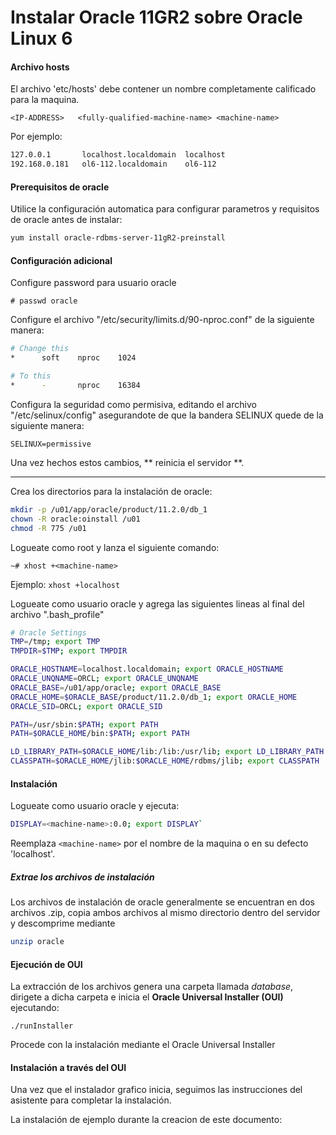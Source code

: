 # Instalar Oracle 11GR2 sobre Oracle Linux 6

#### Archivo hosts
El archivo 'etc/hosts' debe contener un nombre completamente calificado para la maquina.

`<IP-ADDRESS>	<fully-qualified-machine-name> <machine-name>`

Por ejemplo:
```bash
127.0.0.1       localhost.localdomain  localhost
192.168.0.181   ol6-112.localdomain    ol6-112
```

#### Prerequisitos de oracle
Utilice la configuración automatica para configurar parametros y requisitos de oracle antes de instalar:

```bash
yum install oracle-rdbms-server-11gR2-preinstall
```

#### Configuración adicional
Configure password para usuario oracle

` # passwd oracle `

Configure el archivo "/etc/security/limits.d/90-nproc.conf" de la siguiente manera:
```bash
# Change this
*      soft    nproc    1024

# To this
*	   - 	   nproc 	16384
```

Configura la seguridad como permisiva, editando el archivo "/etc/selinux/config" asegurandote de que la bandera SELINUX quede de la siguiente manera:

` SELINUX=permissive `

Una vez hechos estos cambios, ** reinicia el servidor **.

- - -

Crea los directorios para la instalación de oracle:
```bash
mkdir -p /u01/app/oracle/product/11.2.0/db_1
chown -R oracle:oinstall /u01
chmod -R 775 /u01
```

Logueate como root y lanza el siguiente comando:

` ~# xhost +<machine-name> `

Ejemplo: `xhost +localhost `

Logueate como usuario oracle y agrega las siguientes lineas al final del archivo ".bash_profile"

```bash
# Oracle Settings
TMP=/tmp; export TMP
TMPDIR=$TMP; export TMPDIR

ORACLE_HOSTNAME=localhost.localdomain; export ORACLE_HOSTNAME
ORACLE_UNQNAME=ORCL; export ORACLE_UNQNAME
ORACLE_BASE=/u01/app/oracle; export ORACLE_BASE
ORACLE_HOME=$ORACLE_BASE/product/11.2.0/db_1; export ORACLE_HOME
ORACLE_SID=ORCL; export ORACLE_SID

PATH=/usr/sbin:$PATH; export PATH
PATH=$ORACLE_HOME/bin:$PATH; export PATH

LD_LIBRARY_PATH=$ORACLE_HOME/lib:/lib:/usr/lib; export LD_LIBRARY_PATH
CLASSPATH=$ORACLE_HOME/jlib:$ORACLE_HOME/rdbms/jlib; export CLASSPATH
```

#### Instalación
Logueate como usuario oracle y ejecuta:

```bash
DISPLAY=<machine-name>:0.0; export DISPLAY`
```
Reemplaza `<machine-name>` por el nombre de la maquina o en su defecto 'localhost'.

##### Extrae los archivos de instalación
Los archivos de instalación de oracle generalmente se encuentran en dos archivos .zip, copia ambos archivos al mismo directorio dentro del servidor y descomprime mediante

```bash
unzip oracle
```

#### Ejecución de OUI
La extracción de los archivos genera una carpeta llamada *database*, dirigete a dicha carpeta e inicia el **Oracle Universal Installer (OUI)** ejecutando:

`./runInstaller	`

Procede con la instalación mediante el Oracle Universal Installer

#### Instalación a través del OUI

Una vez que el instalador grafico inicia, seguimos las instrucciones del asistente para completar la instalación.

La instalación de ejemplo durante la creacion de este documento:







